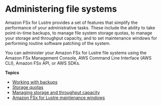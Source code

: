 # Administering file systems<a name="administer-lustre-file-systems"></a>

Amazon FSx for Lustre provides a set of features that simplify the performance of your administrative tasks\. These include the ability to take point\-in\-time backups, to manage file system storage quotas, to manage your storage and throughput capacity, and to set maintenance windows for performing routine software patching of the system\.

You can administer your Amazon FSx for Lustre file systems using the Amazon FSx Management Console, AWS Command Line Interface \(AWS CLI\), Amazon FSx API, or AWS SDKs\.

**Topics**
+ [Working with backups](using-backups-fsx.md)
+ [Storage quotas](lustre-quotas.md)
+ [Managing storage and throughput capacity](managing-storage-capacity.md)
+ [Amazon FSx for Lustre maintenance windows](maintenance-windows.md)